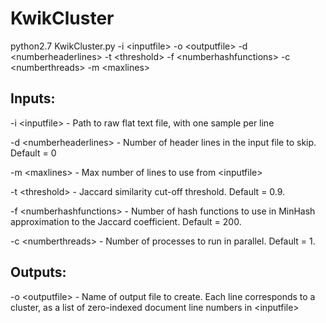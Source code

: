 # KwikCluster

python2.7 KwikCluster.py -i \<inputfile\> -o \<outputfile\> -d \<numberheaderlines\> -t \<threshold\> -f \<numberhashfunctions\> -c \<numberthreads\> -m \<maxlines\>

## Inputs:

-i \<inputfile\> - Path to raw flat text file, with one sample per line

-d \<numberheaderlines\> - Number of header lines in the input file to skip. Default = 0

-m \<maxlines\> - Max number of lines to use from \<inputfile\>

-t \<threshold\> - Jaccard similarity cut-off threshold. Default = 0.9.

-f \<numberhashfunctions\> - Number of hash functions to use in MinHash approximation to the Jaccard coefficient. Default = 200.

-c \<numberthreads\> - Number of processes to run in parallel. Default = 1.

## Outputs:

-o \<outputfile\> - Name of output file to create. Each line corresponds to a cluster, as a list of zero-indexed document line numbers in \<inputfile\>
